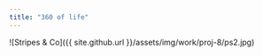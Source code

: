 ```yaml
---
title: "360 of life"
---
```


![Stripes & Co]({{ site.github.url }}/assets/img/work/proj-8/ps2.jpg)

